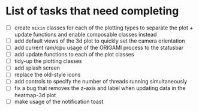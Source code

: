 # List of tasks that need completing

- [ ] create `mixin` classes for each of the plotting types to separate the plot + update functions and enable 
composable classes instead
- [ ] add default views of the 3d plot to quickly set the camera orientation
- [ ] add current ram/cpu usage of the ORIGAMI process to the statusbar
- [ ] add update functions to each of the plot classes
- [ ] tidy-up the plotting classes
- [ ] add splash screen
- [ ] replace the old-style icons
- [ ] add controls to specify the number of threads running simultaneously
- [ ] fix a bug that removes the z-axis and label when updating data in the heatmap-3d plot
- [ ] make usage of the notification toast
